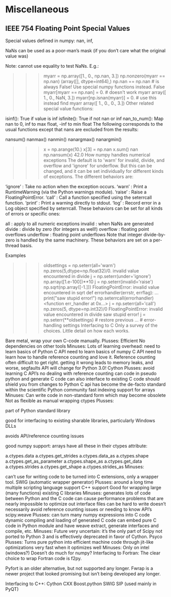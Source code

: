 # Miscellaneous

## IEEE 754 Floating Point Special Values

Special values defined in numpy: nan, inf,

NaNs can be used as a poor-man’s mask (if you don’t care what the original value was)

Note: cannot use equality to test NaNs. E.g.:

>>> myarr = np.array([1., 0., np.nan, 3.])
>>> np.nonzero(myarr == np.nan)
(array([], dtype=int64),)
>>> np.nan == np.nan  # is always False! Use special numpy functions instead.
False
>>> myarr[myarr == np.nan] = 0. # doesn't work
>>> myarr
array([  1.,   0.,  NaN,   3.])
>>> myarr[np.isnan(myarr)] = 0. # use this instead find
>>> myarr
array([ 1.,  0.,  0.,  3.])
Other related special value functions:

isinf():    True if value is inf
isfinite(): True if not nan or inf
nan_to_num(): Map nan to 0, inf to max float, -inf to min float
The following corresponds to the usual functions except that nans are excluded from the results:

nansum()
nanmax()
nanmin()
nanargmax()
nanargmin()

>>> x = np.arange(10.)
>>> x[3] = np.nan
>>> x.sum()
nan
>>> np.nansum(x)
42.0
How numpy handles numerical exceptions
The default is to 'warn' for invalid, divide, and overflow and 'ignore' for underflow. But this can be changed, and it can be set individually for different kinds of exceptions. The different behaviors are:

‘ignore’ : Take no action when the exception occurs.
‘warn’ : Print a RuntimeWarning (via the Python warnings module).
‘raise’ : Raise a FloatingPointError.
‘call’ : Call a function specified using the seterrcall function.
‘print’ : Print a warning directly to stdout.
‘log’ : Record error in a Log object specified by seterrcall.
These behaviors can be set for all kinds of errors or specific ones:

all : apply to all numeric exceptions
invalid : when NaNs are generated
divide : divide by zero (for integers as well!)
overflow : floating point overflows
underflow : floating point underflows
Note that integer divide-by-zero is handled by the same machinery. These behaviors are set on a per-thread basis.

Examples
>>> oldsettings = np.seterr(all='warn')
>>> np.zeros(5,dtype=np.float32)/0.
invalid value encountered in divide
>>> j = np.seterr(under='ignore')
>>> np.array([1.e-100])**10
>>> j = np.seterr(invalid='raise')
>>> np.sqrt(np.array([-1.]))
FloatingPointError: invalid value encountered in sqrt
>>> def errorhandler(errstr, errflag):
...      print("saw stupid error!")
>>> np.seterrcall(errorhandler)
<function err_handler at 0x...>
>>> j = np.seterr(all='call')
>>> np.zeros(5, dtype=np.int32)/0
FloatingPointError: invalid value encountered in divide
saw stupid error!
>>> j = np.seterr(**oldsettings) # restore previous
...                              # error-handling settings
Interfacing to C
Only a survey of the choices. Little detail on how each works.

Bare metal, wrap your own C-code manually.
Plusses:
Efficient
No dependencies on other tools
Minuses:
Lots of learning overhead:
need to learn basics of Python C API
need to learn basics of numpy C API
need to learn how to handle reference counting and love it.
Reference counting often difficult to get right.
getting it wrong leads to memory leaks, and worse, segfaults
API will change for Python 3.0!
Cython
Plusses:
avoid learning C API’s
no dealing with reference counting
can code in pseudo python and generate C code
can also interface to existing C code
should shield you from changes to Python C api
has become the de-facto standard within the scientific Python community
fast indexing support for arrays
Minuses:
Can write code in non-standard form which may become obsolete
Not as flexible as manual wrapping
ctypes
Plusses:

part of Python standard library

good for interfacing to existing sharable libraries, particularly Windows DLLs

avoids API/reference counting issues

good numpy support: arrays have all these in their ctypes attribute:

a.ctypes.data              a.ctypes.get_strides
a.ctypes.data_as           a.ctypes.shape
a.ctypes.get_as_parameter  a.ctypes.shape_as
a.ctypes.get_data          a.ctypes.strides
a.ctypes.get_shape         a.ctypes.strides_as
Minuses:

can’t use for writing code to be turned into C extensions, only a wrapper tool.
SWIG (automatic wrapper generator)
Plusses:
around a long time
multiple scripting language support
C++ support
Good for wrapping large (many functions) existing C libraries
Minuses:
generates lots of code between Python and the C code
can cause performance problems that are nearly impossible to optimize out
interface files can be hard to write
doesn’t necessarily avoid reference counting issues or needing to know API’s
scipy.weave
Plusses:
can turn many numpy expressions into C code
dynamic compiling and loading of generated C code
can embed pure C code in Python module and have weave extract, generate interfaces and compile, etc.
Minuses:
Future very uncertain: it’s the only part of Scipy not ported to Python 3 and is effectively deprecated in favor of Cython.
Psyco
Plusses:
Turns pure python into efficient machine code through jit-like optimizations
very fast when it optimizes well
Minuses:
Only on intel (windows?)
Doesn’t do much for numpy?
Interfacing to Fortran:
The clear choice to wrap Fortran code is f2py.

Pyfort is an older alternative, but not supported any longer. Fwrap is a newer project that looked promising but isn’t being developed any longer.

Interfacing to C++:
Cython
CXX
Boost.python
SWIG
SIP (used mainly in PyQT)